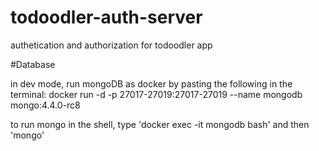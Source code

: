 # todoodler-auth-server
authetication and authorization for todoodler app

#Database

in dev mode, run mongoDB as docker by pasting the following in the terminal:
docker run -d -p 27017-27019:27017-27019 --name mongodb mongo:4.4.0-rc8

to run mongo in the shell, type 'docker exec -it mongodb bash' and then 'mongo'